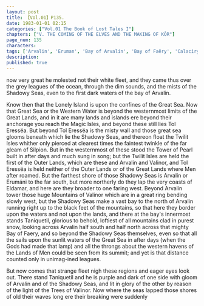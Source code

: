```yaml
---
layout: post
title: 【Vol.01】P135.
date: 1983-01-01 02:15
categories: ["Vol.01 The Book of Lost Tales I"]
chapters: ["V. THE COMING OF THE ELVES AND THE MAKING OF KÔR"]
page_num: 135
characters: 
tags: ['Arvalin', 'Eruman', 'Bay of Arvalin', 'Bay of Faëry', 'Calacirya', 'Eldamar', 'Erumańi']
description: 
published: true
---
```


<p style="text-indent: 0;">
now very great he molested not their white fleet, and they came thus over the grey leagues of the ocean, through the dim sounds, and the mists of the Shadowy Seas, even to the first dark waters of the bay of Arvalin.
</p>

Know then that the Lonely Island is upon the confines of the Great Sea. Now that Great Sea or the Western Water is beyond the westernmost limits of the Great Lands, and in it are many lands and islands ere beyond their anchorage you reach the Magic Isles, and beyond these still lies Tol Eressëa. But beyond Tol Eressëa is the misty wall and those great sea glooms beneath which lie the Shadowy Seas, and thereon float the Twilit Isles whither only pierced at clearest times the faintest twinkle of the far gleam of Silpion. But in the westernmost of these stood the Tower of Pearl built in after days and much sung in song; but the Twilit Isles are held the first of the Outer Lands, which are these and Arvalin and Valinor, and Tol Eressëa is held neither of the Outer Lands or of the Great Lands where Men after roamed. But the farthest shore of those Shadowy Seas is Arvalin or Erumáni to the far south, but more northerly do they lap the very coasts of Eldamar, and here are they broader to one faring west. Beyond Arvalin tower those huge Mountains of Valinor which are in a great ring bending slowly west, but the Shadowy Seas make a vast bay to the north of Arvalin running right up to the black feet of the mountains, so that here they border upon the waters and not upon the lands, and there at the bay's innermost stands Taniquetil, glorious to behold, loftiest of all mountains clad in purest snow, looking across Arvalin half south and half north across that mighty Bay of Faery, and so beyond the Shadowy Seas themselves, even so that all the sails upon the sunlit waters of the Great Sea in after days (when the Gods had made that lamp) and all the throngs about the western havens of the Lands of Men could be seen from its summit; and yet is that distance counted only in unimag-ined leagues.

But now comes that strange fleet nigh these regions and eager eyes look out. There stand Taniquetil and he is purple and dark of one side with gloom of Arvalin and of the Shadowy Seas, and lit in glory of the other by reason of the light of the Trees of Valinor. Now where the seas lapped those shores of old their waves long ere their breaking were suddenly

